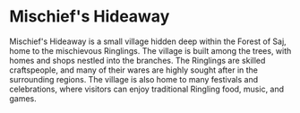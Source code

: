 # Mischief's Hideaway
Mischief's Hideaway is a small village hidden deep within the Forest of Saj, home to the mischievous Ringlings. The village is built among the trees, with homes and shops nestled into the branches. The Ringlings are skilled craftspeople, and many of their wares are highly sought after in the surrounding regions. The village is also home to many festivals and celebrations, where visitors can enjoy traditional Ringling food, music, and games.
